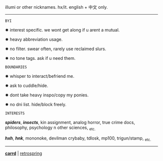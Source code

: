illumi or other nicknames. hx/it. english + 中文 only.

***
```
BYI
```
✸ interest specific. we wont get along if u arent a mutual.

✸ heavy abbreviation usage. 

✸ no filter. swear often, rarely use reclaimed slurs.

✸ no tone tags. ask if u need them. 

```
BOUNDARIES
```

✸ whisper to interact/befriend me.

✸ ask to cuddle/hide.

✸ dont take heavy inspo/copy my ponies.

✸ no dni list. hide/block freely.

```
INTERESTS
```
***spiders***, ***insects***, kin assignment, analog horror, true crime docs, philosophy, psychology n other sciences, <sub> etc. </sub>

***hxh***, ***hnk***, mononoke, devilman crybaby, tdlosk, mp100, trigun/stamp, <sub> etc. </sub>
***
[**carrd**](https://irvmi.carrd.co) | [retrospring](https://retrospring.net/@illvmi)
